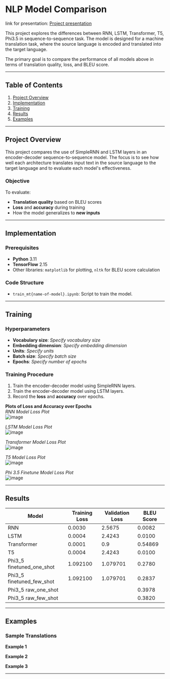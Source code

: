 

# NLP Model Comparison

link for presentation: [Project presentation](https://docs.google.com/presentation/d/1IIEFGb0Evj3qw8i2bQjIIVzO3g0653PC0b7Ex_bs6ug/edit?usp=sharing)

This project explores the differences between RNN, LSTM, Transformer, T5, Phi3.5 in sequence-to-sequence task. The model is designed for a machine translation task, where the source language is encoded and translated into the target language. 

The primary goal is to compare the performance of all models above in terms of translation quality, loss, and BLEU score.

---

## Table of Contents

1. [Project Overview](#project-overview)
2. [Implementation](#implementation)
3. [Training](#training)
4. [Results](#results)
5. [Examples](#examples)

---

## Project Overview

This project compares the use of SimpleRNN and LSTM layers in an encoder-decoder sequence-to-sequence model. The focus is to see how well each architecture translates input text in the source language to the target language and to evaluate each model's effectiveness.

### Objective
To evaluate:
- **Translation quality** based on BLEU scores
- **Loss** and **accuracy** during training
- How the model generalizes to **new inputs**

---

## Implementation

### Prerequisites
- **Python** 3.11
- **TensorFlow** 2.15
- Other libraries: `matplotlib` for plotting, `nltk` for BLEU score calculation

### Code Structure

- `train_mt{name-of-model}.ipynb`: Script to train the model.


---

## Training

### Hyperparameters
- **Vocabulary size**: _Specify vocabulary size_
- **Embedding dimension**: _Specify embedding dimension_
- **Units**: _Specify units_
- **Batch size**: _Specify batch size_
- **Epochs**: _Specify number of epochs_

### Training Procedure
1. Train the encoder-decoder model using SimpleRNN layers.
2. Train the encoder-decoder model using LSTM layers.
3. Record the **loss** and **accuracy** over epochs.

**Plots of Loss and Accuracy over Epochs**  
_RNN Model Loss Plot_  
![image](https://github.com/user-attachments/assets/72523ead-6fbf-40d3-bd3f-5bb6a4552cba)

_LSTM Model Loss Plot_  
![image](https://github.com/user-attachments/assets/a02ba58b-47e6-42be-8a1a-5204b309fa91)

_Transformer Model Loss Plot_  
![image](https://github.com/user-attachments/assets/b3df1961-2e68-462a-9c55-194352b3b88c)

_T5 Model Loss Plot_  
![image](https://github.com/user-attachments/assets/cc54b45b-7740-4412-b36f-2aeb62b2c321)

_Phi 3.5 Finetune Model Loss Plot_  
![image](https://github.com/user-attachments/assets/2aa87340-67ba-41ff-b7b8-1fab9fdb7a36)

---

## Results

| Model      | Training Loss | Validation Loss | BLEU Score |
|------------|---------------|-----------------|------------|
| RNN        | 0.0030 | 2.5675  | 0.0082 |
| LSTM       | 0.0004        | 2.4243          | 0.0100 |
| Transformer| 0.0001        | 0.9      | 0.54869 |
| T5         | 0.0004 | 2.4243   | 0.0100 |
| Phi3_5 finetuned_one_shot | 1.092100  | 1.079701   | 0.2780 |
| Phi3_5 finetuned_few_shot | 1.092100  | 1.079701   | 0.2837 |
| Phi3_5 raw_one_shot       |         |           | 0.3978 |
| Phi3_5 raw_few_shot       |         |           | 0.3820 |

---

## Examples

### Sample Translations

**Example 1**  

**Example 2**  

**Example 3**  

---
